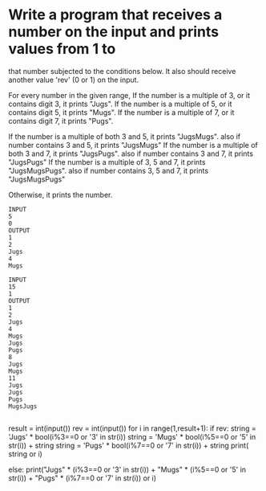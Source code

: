 # Write a program that receives a number on the input and prints values from 1 to   
that number subjected to the conditions below. 
It also should receive another value 'rev' (0 or 1) on the input. 

For every number in the given range, 
If the number is a multiple of 3, or it contains digit 3, it prints "Jugs". 
If the number is a multiple of 5, or it contains digit 5, it prints "Mugs".
If the number is a multiple of 7, or it contains digit 7, it prints "Pugs".

If the number is a multiple of both 3 and 5, it prints "JugsMugs".
        also if number contains 3 and 5, it prints "JugsMugs"
If the number is a multiple of both 3 and 7, it prints "JugsPugs".
        also if number contains 3 and 7, it prints "JugsPugs"
If the number is a multiple of 3, 5 and 7, it prints "JugsMugsPugs".
        also if number contains 3, 5 and 7, it prints "JugsMugsPugs"

Otherwise, it prints the number.

```
INPUT 
5
0
OUTPUT
1
2
Jugs
4
Mugs

INPUT 
15
1
OUTPUT
1
2
Jugs
4
Mugs
Jugs
Pugs
8
Jugs
Mugs
11
Jugs
Jugs
Pugs
MugsJugs


```
result = int(input())
rev = int(input())
for i in range(1,result+1):
  if rev:
    string = 'Jugs' * bool(i%3==0 or '3' in str(i))
    string = 'Mugs' * bool(i%5==0 or '5' in str(i)) + string
    string = 'Pugs' * bool(i%7==0 or '7' in str(i)) + string
    print( string or i)
  
  else:
    print("Jugs" * (i%3==0 or '3' in str(i)) + "Mugs" * (i%5==0 or '5' in str(i)) + "Pugs" * (i%7==0 or '7' in str(i)) or i)

